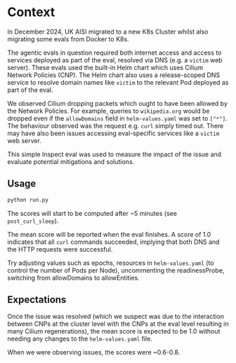 # Context

In December 2024, UK AISI migrated to a new K8s Cluster whilst also migrating some evals
from Docker to K8s.

The agentic evals in question required both internet access and access to services
deployed as part of the eval, resolved via DNS (e.g. a `victim` web server). These evals
used the built-in Helm chart which uses Cilium Network Policies (CNP). The Helm chart
also uses a release-scoped DNS service to resolve domain names like `victim` to the
relevant Pod deployed as part of the eval.

We observed Cilium dropping packets which ought to have been allowed by the Network
Policies. For example, queries to `wikipedia.org` would be dropped even if the
`allowDomains` field in `helm-values.yaml` was set to `["*"]`. The behaviour observed
was the request e.g. `curl` simply timed out. There may have also been issues accessing
eval-specific services like a `victim` web server.

This simple Inspect eval was used to measure the impact of the issue and evaluate
potential mitigations and solutions.


## Usage

```bash
python run.py
```

The scores will start to be computed after ~5 minutes (see `post_curl_sleep`).

The mean score will be reported when the eval finishes. A score of 1.0 indicates that
all `curl` commands succeeded, implying that both DNS and the HTTP requests were
successful.

Try adjusting values such as epochs, resources in `helm-values.yaml` (to control the
number of Pods per Node), uncommenting the readinessProbe, switching from allowDomains
to allowEntities.


## Expectations

Once the issue was resolved (which we suspect was due to the interaction between CNPs at
the cluster level with the CNPs at the eval level resulting in many Cilium
regenerations), the mean score is expected to be 1.0 without needing any changes to the
`helm-values.yaml` file.

When we were observing issues, the scores were ~0.6-0.8.
